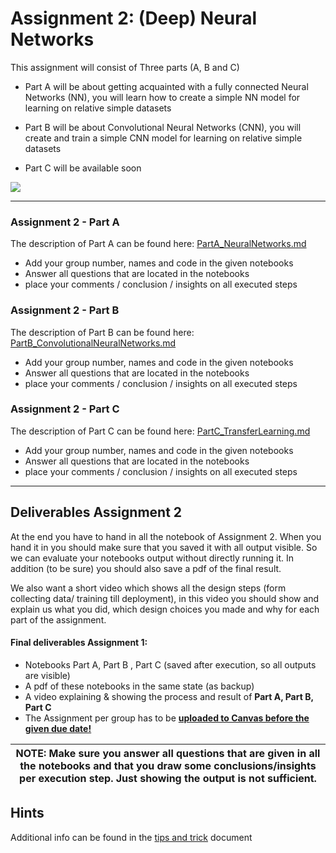 # Assignment 2: (Deep) Neural Networks
This assignment will consist of Three parts (A, B and C)

* Part A will be about getting acquainted with a fully connected Neural Networks (NN), you will learn how to create a simple NN model for learning on relative simple datasets

* Part B will be about Convolutional Neural Networks (CNN), you will create and train a simple CNN model for learning on relative simple datasets

* Part C will be available soon

<!-- about analyzing deploying/using and re-training advanced Deep Neural Networks (architectures) that are designed and pre-traind by domain experts
-->

![](https://thedatascientist.com/wp-content/uploads/2018/03/Deep-Neural-Network-What-is-Deep-Learning-Edureka.png)

---

### Assignment 2 - Part A

The description of Part A can be found here:
[PartA_NeuralNetworks.md](PartA_NeuralNetworks.md)

* Add your group number, names and code in the given notebooks
* Answer all questions that are located in the notebooks
* place your comments / conclusion / insights on all executed steps

### Assignment 2 - Part B

The description of Part B can be found here:
[PartB_ConvolutionalNeuralNetworks.md](PartB_ConvolutionalNeuralNetworks.md)


* Add your group number, names and code in the given notebooks
* Answer all questions that are located in the notebooks
* place your comments / conclusion / insights on all executed steps

### Assignment 2 -  Part C

The description of Part C can be found here:
[PartC_TransferLearning.md](PartC_TransferLearning.md)


* Add your group number, names and code in the given notebooks
* Answer all questions that are located in the notebooks
* place your comments / conclusion / insights on all executed steps

---

## Deliverables Assignment 2
At the end you have to hand in all the notebook of Assignment 2. When you hand it in you should make sure that you saved it with all output visible. So we can evaluate your notebooks output without directly running it. In addition (to be sure) you should also save a pdf of the final result.

We also want a short video which shows all the design steps (form collecting data/ training till deployment), in this video you should show and explain us what you did, which design choices you made and why for each part of the assignment.

#### Final deliverables Assignment 1:

* Notebooks Part A, Part B , Part C (saved after execution, so all outputs are visible)
* A pdf of these notebooks in the same state (as backup)
* A video explaining & showing the process and result of **Part A, Part B, Part C**
* The Assignment per group has to be <ins>**uploaded to Canvas before the given due date!**</ins>

| NOTE: Make sure you answer all questions that are given in all the notebooks and that you draw some conclusions/insights per execution step. Just showing the output is not sufficient.|
|--|


## Hints
Additional info can be found in the [tips and trick](TipsAndTricks.md) document
